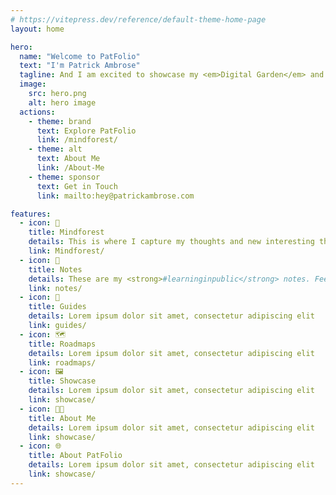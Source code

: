 ```yaml
---
# https://vitepress.dev/reference/default-theme-home-page
layout: home

hero:
  name: "Welcome to PatFolio"
  text: "I'm Patrick Ambrose"
  tagline: And I am excited to showcase my <em>Digital Garden</em> and <em>Learning in Public</em> Website under the name <strong>Patfolio</strong>. Here, I share everything that I learn and the journeys I take!<br><br>So, what say, start exploring?  
  image:
    src: hero.png
    alt: hero image
  actions:
    - theme: brand
      text: Explore PatFolio
      link: /mindforest/
    - theme: alt
      text: About Me
      link: /About-Me
    - theme: sponsor
      text: Get in Touch
      link: mailto:hey@patrickambrose.com

features:
  - icon: 🧠
    title: Mindforest
    details: This is where I capture my thoughts and new interesting things I come across.
    link: Mindforest/
  - icon: 📕
    title: Notes
    details: These are my <strong>#learninginpublic</strong> notes. Feel free to explore for new things to learn.
    link: notes/
  - icon: 📌
    title: Guides
    details: Lorem ipsum dolor sit amet, consectetur adipiscing elit
    link: guides/
  - icon: 🗺️
    title: Roadmaps
    details: Lorem ipsum dolor sit amet, consectetur adipiscing elit
    link: roadmaps/
  - icon: 🖼️
    title: Showcase
    details: Lorem ipsum dolor sit amet, consectetur adipiscing elit
    link: showcase/
  - icon: 🤵🏽
    title: About Me
    details: Lorem ipsum dolor sit amet, consectetur adipiscing elit
    link: showcase/
  - icon: 🌐
    title: About PatFolio
    details: Lorem ipsum dolor sit amet, consectetur adipiscing elit
    link: showcase/
---
```

